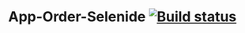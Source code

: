 # App-Order-Selenide [![Build status](https://ci.appveyor.com/api/projects/status/j6r6pww6v223hvjq?svg=true)](https://ci.appveyor.com/project/Filosoff42/aqa-hw3-app-order-selenide)